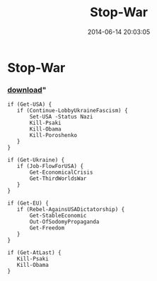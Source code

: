 ﻿---
pid:            5242
parent:         0
children:       
poster:         klaus
title:          Stop-War
date:           2014-06-14 20:03:05
format:         posh
---

# Stop-War

### [download](5242.ps1)"



```posh
if (Get-USA) {
   if (Continue-LobbyUkraineFascism) {
       Set-USA -Status Nazi
       Kill-Psaki
       Kill-Obama
       Kill-Poroshenko
   }
}

if (Get-Ukraine) {
   if (Job-FlowForUSA) {
       Get-EconomicalCrisis
       Get-ThirdWorldsWar
   }
}

if (Get-EU) {
   if (Rebel-AgainsUSADictatorship) {
       Get-StableEconomic
       Out-OfSodomyPropaganda
       Get-Freedom
   }
}

if (Get-AtLast) {
   Kill-Psaki
   Kill-Obama
}
```
